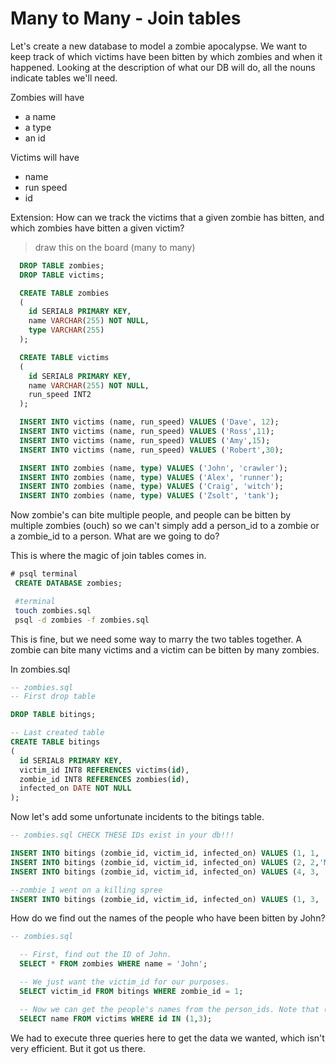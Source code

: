 # Many to Many - Join tables

Let's create a new database to model a zombie apocalypse. We want to keep track of which victims have been bitten by which zombies and when it happened. Looking at the description of what our DB will do, all the nouns indicate tables we'll need.

Zombies will have
- a name
- a type
- an id

Victims will have
- name
- run speed
- id

Extension:
How can we track the victims that a given zombie has bitten, and which zombies have bitten a given victim?

>  draw this on the board (many to many)

```sql
  DROP TABLE zombies;
  DROP TABLE victims;

  CREATE TABLE zombies
  (
    id SERIAL8 PRIMARY KEY,
    name VARCHAR(255) NOT NULL,
    type VARCHAR(255)
  );

  CREATE TABLE victims
  (
    id SERIAL8 PRIMARY KEY,
    name VARCHAR(255) NOT NULL,
    run_speed INT2
  );

  INSERT INTO victims (name, run_speed) VALUES ('Dave', 12);
  INSERT INTO victims (name, run_speed) VALUES ('Ross',11);
  INSERT INTO victims (name, run_speed) VALUES ('Amy',15);
  INSERT INTO victims (name, run_speed) VALUES ('Robert',30);

  INSERT INTO zombies (name, type) VALUES ('John', 'crawler');
  INSERT INTO zombies (name, type) VALUES ('Alex', 'runner');
  INSERT INTO zombies (name, type) VALUES ('Craig', 'witch');
  INSERT INTO zombies (name, type) VALUES ('Zsolt', 'tank');
```

Now zombie's can bite multiple people, and people can be bitten by multiple zombies (ouch) so we can't simply add a person_id to a zombie or a zombie_id to a person. What are we going to do?

This is where the magic of join tables comes in.

```sql
# psql terminal
 CREATE DATABASE zombies;
```

```bash
 #terminal
 touch zombies.sql
 psql -d zombies -f zombies.sql
```
This is fine, but we need some way to marry the two tables together. A zombie can bite many victims and a victim can be bitten by many zombies.

In zombies.sql

```sql
-- zombies.sql
-- First drop table

DROP TABLE bitings;

-- Last created table
CREATE TABLE bitings
(
  id SERIAL8 PRIMARY KEY,
  victim_id INT8 REFERENCES victims(id),
  zombie_id INT8 REFERENCES zombies(id),
  infected_on DATE NOT NULL
);
```

Now let's add some unfortunate incidents to the bitings table.

```sql
-- zombies.sql CHECK THESE IDs exist in your db!!!

INSERT INTO bitings (zombie_id, victim_id, infected_on) VALUES (1, 1, 'March 27 2017');
INSERT INTO bitings (zombie_id, victim_id, infected_on) VALUES (2, 2,'March 29 2017');
INSERT INTO bitings (zombie_id, victim_id, infected_on) VALUES (4, 3, 'March 30 2017');

--zombie 1 went on a killing spree
INSERT INTO bitings (zombie_id, victim_id, infected_on) VALUES (1, 3, 'March 30 2017');
```

How do we find out the names of the people who have been bitten by John?

```sql
-- zombies.sql

  -- First, find out the ID of John.
  SELECT * FROM zombies WHERE name = 'John';

  -- We just want the victim_id for our purposes.
  SELECT victim_id FROM bitings WHERE zombie_id = 1;

  -- Now we can get the people's names from the person_ids. Note that (2,3) is kind of like an array.
  SELECT name FROM victims WHERE id IN (1,3);
 ```

We had to execute three queries here to get the data we wanted, which isn't very efficient. But it got us there.
